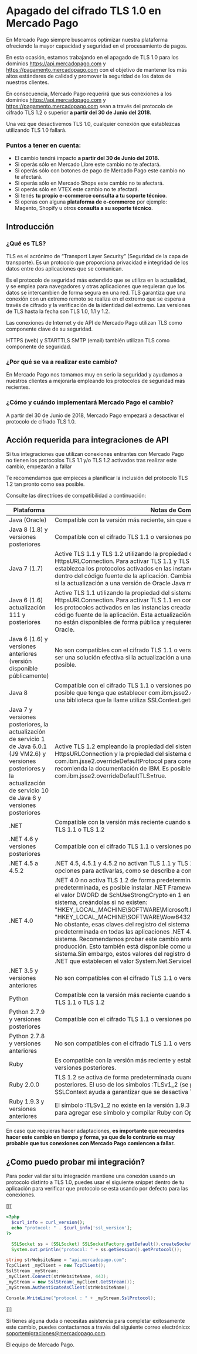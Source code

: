 # Apagado del cifrado TLS 1.0 en Mercado Pago

En Mercado Pago siempre buscamos optimizar nuestra plataforma ofreciendo la mayor capacidad y seguridad en el procesamiento de pagos.

En esta ocasión, estamos trabajando en el apagado de TLS 1.0 para los dominios https://api.mercadopago.com y https://pagamento.mercadopago.com con el objetivo de mantener los más altos estándares de calidad y promover la seguridad de los datos de nuestros clientes.

En consecuencia, Mercado Pago requerirá que sus conexiones a los dominios https://api.mercadopago.com y https://pagamento.mercadopago.com sean a través del protocolo de cifrado TLS 1.2 o superior **a partir del 30 de Junio del 2018.**

Una vez que desactivemos TLS 1.0, cualquier conexión que establezcas utilizando TLS 1.0 fallará.

### Puntos a tener en cuenta:

* El cambio tendrá impacto **a partir del 30 de Junio del 2018.**
* Si operás sólo en Mercado Libre este cambio no te afectará.
* Si operás sólo con botones de pago de Mercado Pago este cambio no te afectará.
* Si operás sólo en Mercado Shops este cambio no te afectará.
* Si operás sólo en VTEX este cambio no te afectará.
* Si tenés **tu propio e-commerce consulta a tu soporte técnico**.
* Si operas con alguna **plataforma de e-commerce** por ejemplo: Magento, Shopify u otros **consulta a su soporte técnico**.

## Introducción

### ¿Qué es TLS?

TLS es el acrónimo de “Transport Layer Security” (Seguridad de la capa de transporte). Es un protocolo que proporciona privacidad e integridad de los datos entre dos aplicaciones que se comunican.

Es el protocolo de seguridad más extendido que se utiliza en la actualidad, y se emplea para navegadores y otras aplicaciones que requieran que los datos se intercambien de forma segura en una red. TLS garantiza que una conexión con un extremo remoto se realiza en el extremo que se espera a través de cifrado y la verificación de la identidad del extremo. Las versiones de TLS hasta la fecha son TLS 1.0, 1.1 y 1.2.

Las conexiones de Internet y de API de Mercado Pago utilizan TLS como componente clave de su seguridad.

HTTPS (web) y STARTTLS SMTP (email) también utilizan TLS como componente de seguridad.

### ¿Por qué se va a realizar este cambio?

En Mercado Pago nos tomamos muy en serio la seguridad y ayudamos a nuestros clientes a mejorarla empleando los protocolos de seguridad más recientes.

### ¿Cómo y cuándo implementará Mercado Pago el cambio?

A partir del 30 de Junio de 2018, Mercado Pago empezará a desactivar el protocolo de cifrado TLS 1.0.


## Acción requerida para integraciones de API

Si tus integraciones que utilizan conexiones entrantes con Mercado Pago no tienen los protocolos TLS 1.1 y/o TLS 1.2 activados tras realizar este cambio, empezarán a fallar

Te recomendamos que empieces a planificar la inclusión del protocolo TLS 1.2 tan pronto como sea posible.

Consulte las directrices de compatibilidad a continuación:

Plataforma | Notas de Compatibilidad
---------- | -----------------------
Java (Oracle) | Compatible con la versión más reciente, sin que el sistema operativo sea relevante.
Java 8 (1.8) y versiones posteriores | Compatible con el cifrado TLS 1.1 o versiones posteriores de forma predeterminada.
Java 7 (1.7) | Active TLS 1.1 y TLS 1.2 utilizando la propiedad del sistema Java https.protocols para HttpsURLConnection. Para activar TLS 1.1 y TLS 1.2 en conexiones sin HttpsURLConnection, establezca los protocolos activados en las instancias creadas de SSLSocket y SSLEngine dentro del código fuente de la aplicación. Cambiar a IBM Java puede ser una solución efectiva si la actualización a una versión de Oracle Java más reciente no es posible.
Java 6 (1.6) actualización 111 y posteriores | Active TLS 1.1 utilizando la propiedad del sistema Java https.protocols para HttpsURLConnection. Para activar TLS 1.1 en conexiones sin HttpsURLConnection, establezca los protocolos activados en las instancias creadas de SSLSocket y SSLEngine dentro del código fuente de la aplicación. Esta actualización de Java 6 y las actualizaciones posteriores no están disponibles de forma pública y requieren un contrato de asistencia para Java 6 de Oracle.
Java 6 (1.6) y versiones anteriores (versión disponible públicamente) | No son compatibles con el cifrado TLS 1.1 o versiones posteriores. Cambiar a IBM Java puede ser una solución efectiva si la actualización a una versión de Oracle Java más reciente no es posible.
Java 8 | Compatible con el cifrado TLS 1.1 o versiones posteriores de forma predeterminada. Es posible que tenga que establecer com.ibm.jsse2.overrideDefaultTLS=true si su aplicación o una biblioteca que la llame utiliza SSLContext.getinstance("TLS").
Java 7 y versiones posteriores, la actualización de servicio 1 de Java 6.0.1 (J9 VM2.6) y versiones posteriores y la actualización de servicio 10 de Java 6 y versiones posteriores | Active TLS 1.2 empleando la propiedad del sistema de Java https.protocols para HttpsURLConnection y la propiedad del sistema de Java com.ibm.jsse2.overrideDefaultProtocol para conexiones SSLSocket y SSLEngine, según recomienda la documentación de IBM. Es posible que también tenga que establecer com.ibm.jsse2.overrideDefaultTLS=true.
.NET  | Compatible con la versión más reciente cuando se ejecuta en un sistema operativo que admita TLS 1.1 o TLS 1.2
.NET 4.6 y versiones posteriores | Compatible con el cifrado TLS 1.1 o versiones posteriores de forma predeterminada.
.NET 4.5 a 4.5.2 | .NET 4.5, 4.5.1 y 4.5.2 no activan TLS 1.1 y TLS 1.2 de forma predeterminada. Existen dos opciones para activarlas, como se describe a continuación.
.NET 4.0 | .NET 4.0 no activa TLS 1.2 de forma predeterminada. Para activar TLS 1.2 de forma predeterminada, es posible instalar .NET Framework 4.5 o una versión posterior, y establecer el valor DWORD de SchUseStrongCrypto en 1 en las siguientes dos entradas del registro del sistema, creándolas si no existen: "HKEY_LOCAL_MACHINE\SOFTWARE\Microsoft\.NETFramework\v4.0.30319" y "HKEY_LOCAL_MACHINE\SOFTWARE\Wow6432Node\Microsoft\.NETFramework\v4.0.30319". No obstante, esas claves del registro del sistema pueden activar TLS 1.2 de forma predeterminada en todas las aplicaciones .NET 4.0, 4.5, 4.5.1 y 4.5.2 instaladas en ese sistema. Recomendamos probar este cambio antes de implementarlo en sus servidores de producción. Esto también está disponible como un archivo de importación para el registro del sistema.Sin embargo, estos valores del registro del sistema no afectarán a las aplicaciones .NET que establecen el valor System.Net.ServicePointManager.SecurityProtocol.
.NET 3.5 y versiones anteriores | No son compatibles con el cifrado TLS 1.1 o versiones posteriores
Python | Compatible con la versión más reciente cuando se ejecuta en un sistema operativo que admita TLS 1.1 o TLS 1.2
Python 2.7.9 y versiones posteriores | Compatible con el cifrado TLS 1.1 o versiones posteriores de forma predeterminada.
Python 2.7.8 y versiones anteriores | No son compatibles con el cifrado TLS 1.1 o versiones posteriores
Ruby | Es compatible con la versión más reciente y estable cuando se vincula con OpenSSL 1.0.1 o versiones posteriores.
Ruby 2.0.0 | TLS 1.2 se activa de forma predeterminada cuando se utiliza con OpenSSL 1.0.1 o versiones posteriores. El uso de los símbolos :TLSv1_2 (se prefiere) o :TLSv1_1 con ssl_version de SSLContext ayuda a garantizar que se desactiva TLS 1.0 o versiones anteriores.
Ruby 1.9.3 y versiones anteriores | El símbolo :TLSv1_2 no existe en la versión 1.9.3 y anteriores, pero es posible parchear Ruby para agregar ese símbolo y compilar Ruby con OpenSSL 1.0.1 o versiones posteriores.

En caso que requieras hacer adaptaciones, **es importante que recuerdes hacer este cambio en tiempo y forma, ya que de lo contrario es muy probable que tus conexiones con Mercado Pago comiencen a fallar.**

## ¿Como puedo probar mi integración?

Para poder validar si tu integración mantiene una conexión usando un protocolo distinto a TLS 1.0, puedes usar el siguiente snippet dentro de tu aplicación para verificar que protocolo se esta usando por defecto para las conexiones.

[[[
```php
<?php
  $curl_info = curl_version();
  echo "protocol: " . $curl_info['ssl_version'];
?>
```
```java 
  SSLSocket ss = (SSLSocket) SSLSocketFactory.getDefault().createSocket("api.mercadopago.com", 443);
  System.out.println("protocol: " + ss.getSession().getProtocol());
```
```csharp
string strWebsiteName = "api.mercadopago.com";
TcpClient _myClient = new TcpClient();
SslStream _myStream;
_myClient.Connect(strWebsiteName, 443);
_myStream = new SslStream(_myClient.GetStream());
_myStream.AuthenticateAsClient(strWebsiteName);

Console.WriteLine("protocol : " + _myStream.SslProtocol);
```
]]]



Si tienes alguna duda o necesitas asistencia para completar exitosamente este cambio, puedes contactarnos a través del siguiente correo electrónico: soportemigraciones@mercadopago.com.

El equipo de Mercado Pago.
